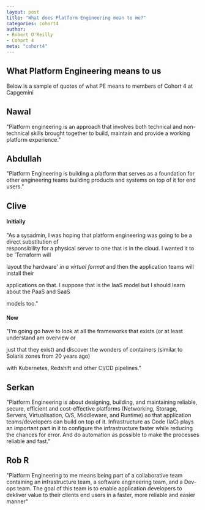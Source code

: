 ```yaml
---
layout: post
title: "What does Platform Engineering mean to me?"
categories: cohort4
author:
- Robert O'Reilly
- Cohort 4
meta: "cohort4"
---
```


## What Platform Engineering means to us

Below is a sample of quotes of what PE means to members of Cohort 4 at Capgemini

## Nawal

"Platform engineering is an approach that involves both technical and non-technical skills brought together to build, maintain and provide a working platform experience."

## Abdullah

"Platform Engineering is building a platform that serves as a foundation for other engineering teams building products and systems on top of it for end users."

## Clive

#### Initially
 
"As a sysadmin, I was hoping that platform engineering was going to be a direct substitution of  
responsibility for a physical server to one that is in the cloud. I wanted it to be 'Terraform will

layout the hardware' _in a virtual format_ and then the application teams will install their  

applications on that. I suppose that is the IaaS model but I should learn about the PaaS and SaaS  

models too."

#### Now
 
"I'm going go have to look at all the frameworks that exists (or at least understand am overview or

just that they exist) and discover the wonders of containers (similar to Solaris zones from 20 years ago)

with Kubernetes, Redshift and other CI/CD pipelines."

## Serkan

"Platform Engineering is about designing, building, and maintaining reliable, secure, efficient and cost-effective platforms (Networking, Storage, Servers, Virtualisation, O/S, Middleware, and Runtime) so that application teams/developers can build on top of it. Infrastructure as Code (IaC) plays an important part in it to configure the infrastructure faster while reducing the chances for error. And do automation as possible to make the processes reliable and fast."

## Rob R

"Platform Engineering to me means being part of a collaborative team containing an infrastructure team, a software engineering team, and a Dev-ops team.  The goal of this team is to enable application developers to dekliver value to their clients end users in a faster, more reliable and easier manner"